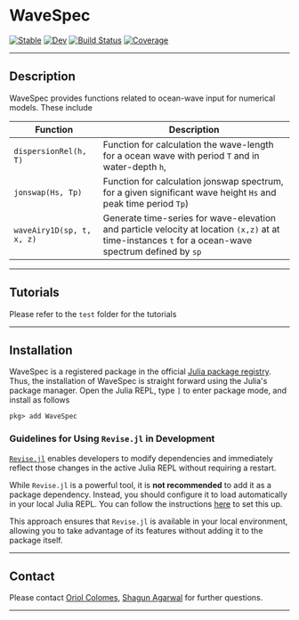 # WaveSpec

[![Stable](https://img.shields.io/badge/docs-stable-blue.svg)](https://shagunTUD.github.io/WaveSpec.jl/)
[![Dev](https://img.shields.io/badge/docs-dev-blue.svg)](https://shagunTUD.github.io/WaveSpec.jl/)
[![Build Status](https://github.com/shagunTUD/WaveSpec.jl/actions/workflows/CI.yml/badge.svg?branch=main)](https://github.com/shagunTUD/WaveSpec.jl/actions/workflows/CI.yml?query=branch%3Amain)
[![Coverage](https://codecov.io/gh/shagunTUD/WaveSpec.jl/branch/main/graph/badge.svg)](https://codecov.io/gh/shagunTUD/WaveSpec.jl)

---

## Description

WaveSpec provides functions related to ocean-wave input for numerical models.
These include

| Function |  Description |
| ---- | ---- |
| `dispersionRel(h, T)` | Function for calculation the wave-length for a ocean wave with period `T` and in water-depth `h`,  |
| `jonswap(Hs, Tp)` | Function for calculation jonswap spectrum, for a given significant wave height `Hs` and peak time period `Tp`) |
| `waveAiry1D(sp, t, x, z)`  | Generate time-series for wave-elevation and particle velocity at location `(x,z)` at at time-instances `t` for a ocean-wave spectrum defined by `sp` |

---

## Tutorials

Please refer to the `test` folder for the tutorials

---

## Installation 
WaveSpec is a registered package in the official [Julia package registry](https://github.com/JuliaRegistries/General). Thus, the installation of WaveSpec is straight forward using the Julia's package manager. Open the Julia REPL, type `]` to enter package mode, and install as follows
```
pkg> add WaveSpec
```


### Guidelines for Using `Revise.jl` in Development  

[`Revise.jl`](https://timholy.github.io/Revise.jl/stable/) enables developers to modify dependencies and immediately reflect those changes in the active Julia REPL without requiring a restart.  

While `Revise.jl` is a powerful tool, it is **not recommended** to add it as a package dependency. Instead, you should configure it to load automatically in your local Julia REPL. You can follow the instructions [here](https://timholy.github.io/Revise.jl/stable/config/#Using-Revise-by-default) to set this up.  

This approach ensures that `Revise.jl` is available in your local environment, allowing you to take advantage of its features without adding it to the package itself.


---

## Contact

Please contact [Oriol Colomes](https://www.tudelft.nl/en/staff/j.o.colomesgene/?cHash=d85db1dfc98f5e255324852d31948ede), [Shagun Agarwal](https://shagun751.github.io/) for further questions.

---

